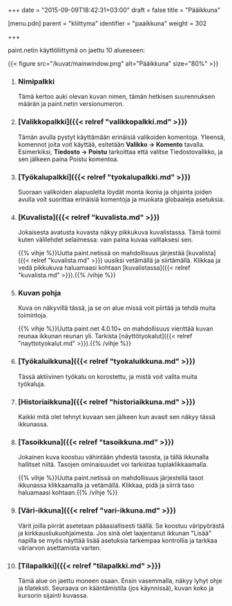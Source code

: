 +++
date = "2015-09-09T18:42:31+03:00"
draft = false
title = "Pääikkuna"

[menu.pdn]
	parent = "kliittyma"
	identifier = "paaikkuna"
	weight = 302

+++

paint.netin käyttöliittymä on jaettu 10 alueeseen:

{{< figure src="/kuvat/mainwindow.png" alt="Pääikkuna" size="80%" >}}

1.	### Nimipalkki
	
	Tämä kertoo auki olevan kuvan nimen, tämän hetkisen suurennuksen määrän ja paint.netin versionumeron.
	
1.	### [Valikkopalkki]({{< relref "valikkopalkki.md" >}})
	
	Tämän avulla pystyt käyttämään erinäisiä valikoiden komentoja. Yleensä, komennot joita voit käyttää, esitetään **Valikko &rarr; Komento** tavalla.
	Esimerkiksi, **Tiedosto &rarr; Poistu** tarkoittaa että valitse Tiedostovalikko, ja sen jälkeen paina Poistu komentoa.
	
1.	### [Työkalupalkki]({{< relref "tyokalupalkki.md" >}})
	
	Suoraan valikoiden alapuolelta löydät monta ikonia ja ohjainta joiden avulla voit suorittaa erinäisiä komentoja ja muokata globaaleja asetuksia.
	
1.	### [Kuvalista]({{< relref "kuvalista.md" >}})
	
	Jokaisesta avatusta kuvasta näkyy pikkukuva kuvalistassa. Tämä toimii kuten välilehdet selaimessa: vain paina kuvaa valitaksesi sen.
	
	{{% vihje %}}Uutta paint.netissä on mahdollisuus järjestää [kuvalista]({{< relref "kuvalista.md" >}}) uusiksi vetämällä ja siirtämällä. Klikkaa ja vedä pikkukuva haluamaasi kohtaan [kuvalistassa]({{< relref "kuvalista.md" >}}).{{% /vihje %}}
	
1.	### Kuvan pohja
	
	Kuva on näkyvillä tässä, ja se on alue missä voit piirtää ja tehdä muita toimintoja.
	
	{{% vihje %}}Uutta paint.net 4.0.10+ on mahdollisuus vierittää kuvan reunaa ikkunan reunan yli. Tarkista [näyttötyokalut]({{< relref "nayttotyokalut.md" >}}).{{% /vihje %}}
	
1.	### [Työkaluikkuna]({{< relref "tyokaluikkuna.md" >}})
	
	Tässä aktiivinen työkalu on korostettu, ja mistä voit valita muita työkaluja.
	
1.	### [Historiaikkuna]({{< relref "historiaikkuna.md" >}})
	
	Kaikki mitä olet tehnyt kuvaan sen jälkeen kun avasit sen näkyy tässä ikkunassa.
	
1.	### [Tasoikkuna]({{< relref "tasoikkuna.md" >}})
	
	Jokainen kuva koostuu vähintään yhdestä tasosta, ja tällä ikkunalla hallitset niitä. Tasojen ominaisuudet voi tarkistaa tuplaklikkaamalla.
	
	{{% vihje %}}Uutta paint.netissä on mahdollisuus järjestellä tasot ikkunassa klikkaamalla ja vetämällä. Klikkaa, pidä ja siirrä taso haluamaasi kohtaan.{{% /vihje %}}
	
1.	### [Väri-ikkuna]({{< relref "vari-ikkuna.md" >}})
	
	Värit joilla piirrät asetetaan pääasiallisesti täällä. Se koostuu väripyörästä ja kirkkausliukuohjaimesta. Jos sinä olet laajentanut ikkunan "Lisää" napilla se myös 
	näyttää lisää asetuksia tarkempaa kontrollia ja tarkkaa väriarvon asettamista varten.
	
1.	### [Tilapalkki]({{< relref "tilapalkki.md" >}})
	
	Tämä alue on jaettu moneen osaan. Ensin vasemmalla, näkyy lyhyt ohje ja tilateksti. Seuraava on kääntämistila (jos käynnissä), kuvan koko ja kursorin sijainti kuvassa.
